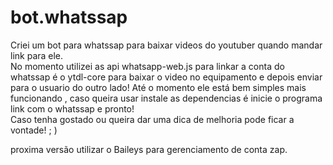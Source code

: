 # bot.whatssap
Criei um bot para whatssap para baixar videos do youtuber quando mandar link para ele.
<br>
No momento utilizei as api whatsapp-web.js para linkar a conta do whatssap é o ytdl-core para baixar o video no 
equipamento e depois enviar para o usuario do outro lado!
Até o momento ele está bem simples mais funcionando , caso queira usar instale as dependencias é inicie o programa link com o whatssap e pronto!
<br>
Caso tenha gostado ou queira dar uma dica de melhoria pode ficar a vontade! ; )

proxima versão utilizar o Baileys para gerenciamento de conta zap.
